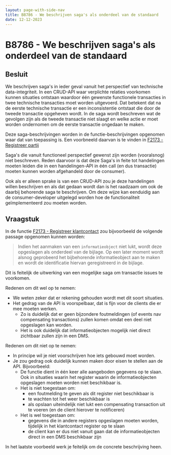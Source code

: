 ```yaml
---
layout: page-with-side-nav
title: B8786 - We beschrijven saga's als onderdeel van de standaard
date: 12-12-2023
---
```


# B8786 - We beschrijven saga's als onderdeel van de standaard

## Besluit

We beschrijven saga's in ieder geval vanuit het perspectief van technische data-integriteit. 
In een CRUD-API waar verplichte relaties voorkomen kunnen situaties ontstaan waardoor één gewenste functionele transacties in twee technische transacties moet worden uitgevoerd. 
Dat betekent dat na de eerste technische transactie er een inconsistentie ontstaat die door de tweede transactie opgeheven wordt. 
In de saga wordt beschreven wat de gevolgen zijn als de tweede transactie niet slaagt en welke actie er moet worden ondernomen om de eerste transactie ongedaan te maken.

Deze saga-beschrijvingen worden in de functie-beschrijvingen opgenomen waar dat van toepassing is. Een voorbneeld daarvan is te vinden in [F2173 - Registreer partij](./2173.md)

Saga's die vanuit functioneel perspectief gewenst zijn worden (vooralsnog) niet beschreven. 
Reden daarvoor is dat deze Saga's in feite tot handelingen moeten leiden die in een handelingen-API in één call (en dus transactie) moeten kunnen worden afgehandeld door de consumer).

Ook als er alleen sprake is van een CRUD-API zou je deze handelingen willen beschrijven en als dat gedaan wordt dan is het raadzaam om ook de daarbij behorende saga te beschrijven. 
Om deze wijze kan eenduidig aan de consumer-developer uitgelegd worden hoe de functionaliteit geïmplementeerd zou moeten worden. 


## Vraagstuk

In de functie [F2173 - Registreer klantcontact](./2173.md) zou bijvoorbeeld de volgende passage opgenomen kunnen worden:

> Indien het aanmaken van een `informatieobject` niet lukt, wordt deze opgeslagen als onderdeel van de bijlage. Op een later moment wordt alsnog geprobeerd het bijbehorende informatieobject aan te maken en wordt de identificatie hiervan geregistreerd in de bijlage.

Dit is feitelijk de uitwerking van een mogelijke saga om transactie issues te voorkomen. 

Redenen om dit wel op te nemen:
- We weten zeker dat er rekening gehouden wordt met dit soort situaties.
- Het gedrag van de API is voorspelbaar, dat is fijn voor de clients die er mee moeten werken.
  - Zo is duidelijk dat er geen bijzondere foutmeldingen (of events nav compensating transactions) zullen komen omdat een deel niet opgeslagen kan worden.
  - Het is ook duidelijk dat informatieobjecten mogelijk niet direct zichtbaar zullen zijn in een DMS.

Redenen om dit niet op te nemen:
- In principe wil je niet voorschrijven hoe iets gebouwd moet worden.
- Je zou gedrag ook duidelijk kunnen maken door eisen te stellen aan de API. Bijvoorbeeld:
  - De functie dient in één keer alle aangeboden gegevens op te slaan. Ook in situaties waarin het register waarin de informatieobjecten opgeslagen moeten worden niet beschikbaar is.
  - Het is niet toegestaan om:
    - een foutmelding te geven als dit register niet beschikbaar is 
    - te wachten tot het weer beschikbaar is
    - als opslaan uiteindelijk niet lukt een compensating transaction uit te voeren (en de client hierover te notificeren)
  - Het is wel toegestaan om:
    - gegevens die in andere registers opgeslagen moeten worden, tijdelijk in het klantcontact register op te slaan
    - de client kan er dus niet vanuit gaan dat de informatieobjecten direct in een DMS beschikbaar zijn

In het laatste voorbeeld werk je feitelijk om de concrete beschrijving heen.
